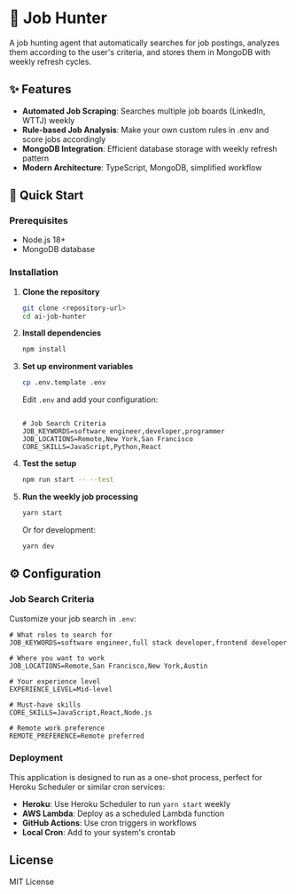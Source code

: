 # 🤖 Job Hunter

A job hunting agent that automatically searches for job postings, analyzes them according to the user's criteria, and stores them in MongoDB with weekly refresh cycles.

## ✨ Features

- **Automated Job Scraping**: Searches multiple job boards (LinkedIn, WTTJ) weekly
- **Rule-based Job Analysis**: Make your own custom rules in .env and score jobs accordingly
- **MongoDB Integration**: Efficient database storage with weekly refresh pattern
- **Modern Architecture**: TypeScript, MongoDB, simplified workflow

## 🚀 Quick Start

### Prerequisites

- Node.js 18+
- MongoDB database

### Installation

1. **Clone the repository**

   ```bash
   git clone <repository-url>
   cd ai-job-hunter
   ```

2. **Install dependencies**

   ```bash
   npm install
   ```

3. **Set up environment variables**

   ```bash
   cp .env.template .env
   ```

   Edit `.env` and add your configuration:

   ```env

   # Job Search Criteria
   JOB_KEYWORDS=software engineer,developer,programmer
   JOB_LOCATIONS=Remote,New York,San Francisco
   CORE_SKILLS=JavaScript,Python,React
   ```

4. **Test the setup**

   ```bash
   npm run start -- --test
   ```

5. **Run the weekly job processing**

   ```bash
   yarn start
   ```

   Or for development:

   ```bash
   yarn dev
   ```

## ⚙️ Configuration

### Job Search Criteria

Customize your job search in `.env`:

```env
# What roles to search for
JOB_KEYWORDS=software engineer,full stack developer,frontend developer

# Where you want to work
JOB_LOCATIONS=Remote,San Francisco,New York,Austin

# Your experience level
EXPERIENCE_LEVEL=Mid-level

# Must-have skills
CORE_SKILLS=JavaScript,React,Node.js

# Remote work preference
REMOTE_PREFERENCE=Remote preferred
```

### Deployment

This application is designed to run as a one-shot process, perfect for Heroku Scheduler or similar cron services:

- **Heroku**: Use Heroku Scheduler to run `yarn start` weekly
- **AWS Lambda**: Deploy as a scheduled Lambda function
- **GitHub Actions**: Use cron triggers in workflows
- **Local Cron**: Add to your system's crontab

## License

MIT License
